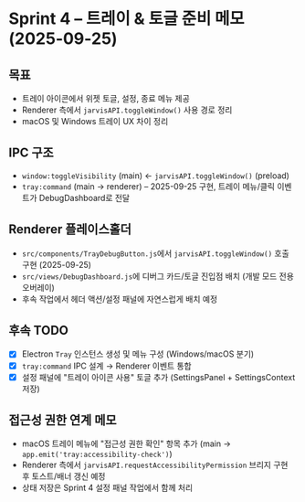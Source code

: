 # Sprint 4 – 트레이 & 토글 준비 메모 (2025-09-25)

## 목표
- 트레이 아이콘에서 위젯 토글, 설정, 종료 메뉴 제공
- Renderer 측에서 `jarvisAPI.toggleWindow()` 사용 경로 정리
- macOS 및 Windows 트레이 UX 차이 정리

## IPC 구조
- `window:toggleVisibility` (main) ← `jarvisAPI.toggleWindow()` (preload)
- `tray:command` (main → renderer) – 2025-09-25 구현, 트레이 메뉴/클릭 이벤트가 DebugDashboard로 전달

## Renderer 플레이스홀더
- `src/components/TrayDebugButton.js`에서 `jarvisAPI.toggleWindow()` 호출 구현 (2025-09-25)
- `src/views/DebugDashboard.js`에 디버그 카드/토글 진입점 배치 (개발 모드 전용 오버레이)
- 후속 작업에서 헤더 액션/설정 패널에 자연스럽게 배치 예정

## 후속 TODO
- [x] Electron `Tray` 인스턴스 생성 및 메뉴 구성 (Windows/macOS 분기)
- [x] `tray:command` IPC 설계 → Renderer 이벤트 통합
- [x] 설정 패널에 "트레이 아이콘 사용" 토글 추가 (SettingsPanel + SettingsContext 저장)

## 접근성 권한 연계 메모
- macOS 트레이 메뉴에 "접근성 권한 확인" 항목 추가 (main → `app.emit('tray:accessibility-check')`)
- Renderer 측에서 `jarvisAPI.requestAccessibilityPermission` 브리지 구현 후 토스트/배너 갱신 예정
- 상태 저장은 Sprint 4 설정 패널 작업에서 함께 처리
